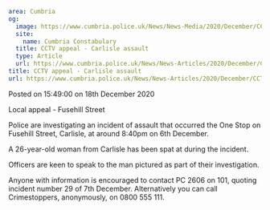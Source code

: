 ```yaml
area: Cumbria
og:
  image: https://www.cumbria.police.uk/News/News-Media/2020/December/CCTV-Fusehill-Streetjpg.jpg
  site:
    name: Cumbria Constabulary
  title: CCTV appeal - Carlisle assault
  type: Article
  url: https://www.cumbria.police.uk/News/News-Articles/2020/December/CCTV-appeal-Carlisle-assault.aspx
title: CCTV appeal - Carlisle assault
url: https://www.cumbria.police.uk/News/News-Articles/2020/December/CCTV-appeal-Carlisle-assault.aspx
```

Posted on 15:49:00 on 18th December 2020

Local appeal - Fusehill Street

Police are investigating an incident of assault that occurred the One Stop on Fusehill Street, Carlisle, at around 8:40pm on 6th December.

A 26-year-old woman from Carlisle has been spat at during the incident.

Officers are keen to speak to the man pictured as part of their investigation.

Anyone with information is encouraged to contact PC 2606 on 101, quoting incident number 29 of 7th December. Alternatively you can call Crimestoppers, anonymously, on 0800 555 111.
